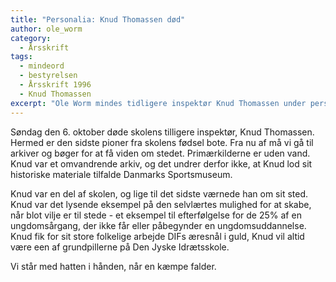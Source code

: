 ```yaml
---
title: "Personalia: Knud Thomassen død"
author: ole_worm
category:
  - Årsskrift
tags:
  - mindeord
  - bestyrelsen
  - Årsskrift 1996
  - Knud Thomassen
excerpt: "Ole Worm mindes tidligere inspektør Knud Thomassen under personalia."
---
```


Søndag den 6. oktober døde skolens tіlligere inspektør, Knud Thomassen. Hermed er den sidste pioner fra skolens fødsel bote. Fra nu af må vi gå til arkiver og bøger for at få viden om stedet. Primærkilderne er uden vand. Knud var et omvandrende arkiv, og det undrer derfor ikke, at Knud lod sit historiske materiale tilfalde Danmarks Sportsmuseum. 

Knud var en del af skolen, og lige til det sidste værnede han om sit sted. Knud var det lysende eksempel på den selvlærtes mulighed for at skabe, når blot vilje er til stede - et eksempel til efterfølgelse for de 25% af en ungdomsårgang, der ikke får eller påbegynder en ungdomsuddannelse. Knud fik for sit store folkelige arbejde DIFs æresnål i guld, Knud vil altid være een af grundpillerne på Den Jyske Idrætsskole. 

Vi står med hatten i hånden, når en kæmpe falder.
